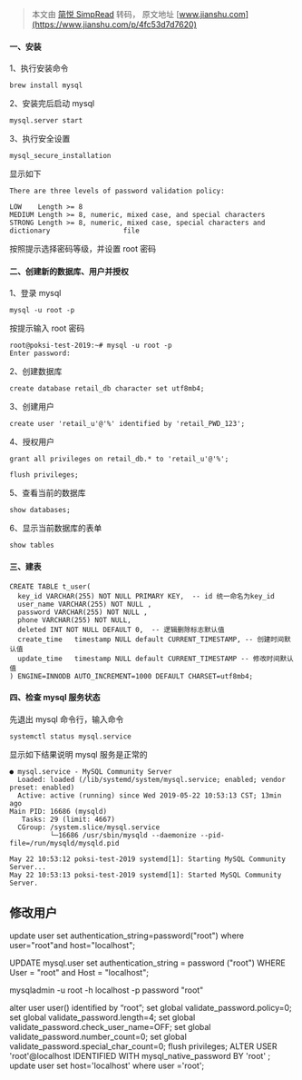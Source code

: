 > 本文由 [简悦 SimpRead](http://ksria.com/simpread/) 转码， 原文地址 [www.jianshu.com](https://www.jianshu.com/p/4fc53d7d7620)

#### 一、安装

1、执行安装命令

```
brew install mysql
```

2、安装完后启动 mysql

```
mysql.server start
```

3、执行安全设置

```
mysql_secure_installation
```

显示如下

```
There are three levels of password validation policy:

LOW    Length >= 8
MEDIUM Length >= 8, numeric, mixed case, and special characters
STRONG Length >= 8, numeric, mixed case, special characters and dictionary                  file
```

按照提示选择密码等级，并设置 root 密码

#### 二、创建新的数据库、用户并授权

1、登录 mysql

```
mysql -u root -p
```

按提示输入 root 密码

```
root@poksi-test-2019:~# mysql -u root -p
Enter password:
```

2、创建数据库

```
create database retail_db character set utf8mb4;
```

3、创建用户

```
create user 'retail_u'@'%' identified by 'retail_PWD_123';
```

4、授权用户

```
grant all privileges on retail_db.* to 'retail_u'@'%';
```

```
flush privileges;
```

5、查看当前的数据库

```
show databases;
```

6、显示当前数据库的表单

```
show tables
```

#### 三、建表

```
CREATE TABLE t_user(
  key_id VARCHAR(255) NOT NULL PRIMARY KEY,  -- id 统一命名为key_id
  user_name VARCHAR(255) NOT NULL ,
  password VARCHAR(255) NOT NULL ,
  phone VARCHAR(255) NOT NULL,
  deleted INT NOT NULL DEFAULT 0,  -- 逻辑删除标志默认值
  create_time   timestamp NULL default CURRENT_TIMESTAMP, -- 创建时间默认值
  update_time   timestamp NULL default CURRENT_TIMESTAMP -- 修改时间默认值
) ENGINE=INNODB AUTO_INCREMENT=1000 DEFAULT CHARSET=utf8mb4;
```

#### 四、检查 mysql 服务状态

先退出 mysql 命令行，输入命令

```
systemctl status mysql.service
```

显示如下结果说明 mysql 服务是正常的

```
● mysql.service - MySQL Community Server
  Loaded: loaded (/lib/systemd/system/mysql.service; enabled; vendor preset: enabled)
  Active: active (running) since Wed 2019-05-22 10:53:13 CST; 13min ago
Main PID: 16686 (mysqld)
   Tasks: 29 (limit: 4667)
  CGroup: /system.slice/mysql.service
          └─16686 /usr/sbin/mysqld --daemonize --pid-file=/run/mysqld/mysqld.pid

May 22 10:53:12 poksi-test-2019 systemd[1]: Starting MySQL Community Server...
May 22 10:53:13 poksi-test-2019 systemd[1]: Started MySQL Community Server.
```



## 修改用户

update user set authentication_string=password("root") where user="root"and host="localhost";



UPDATE mysql.user set authentication_string = password ("root") WHERE User = "root" and Host = "localhost";

mysqladmin -u root -h localhost -p password "root"



alter user user() identified by “root”;
set global validate_password.policy=0;
set global validate_password.length=4;
set global validate_password.check_user_name=OFF;
set global validate_password.number_count=0;
set global validate_password.special_char_count=0;
flush privileges;
ALTER USER 'root'@localhost IDENTIFIED WITH mysql_native_password BY 'root' ;
update user set host='localhost' where user ='root';

